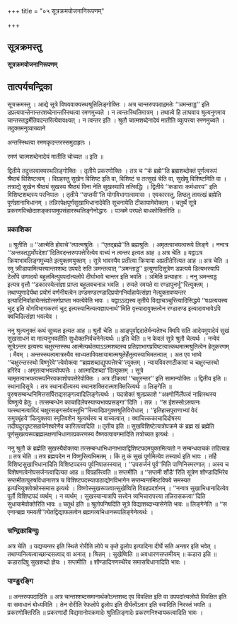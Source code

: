 +++
title = "०५ सूत्रक्रमयोजनानिरूपणम्"

+++


## सूत्रक्रमस्तु

**सूत्रक्रमयोजनानिरूपणम्**

## **तात्पर्यचन्द्रिका**

सूत्रक्रमस्तु । आद्ये सूत्रे विषयवाक्यस्थश्रुतिलिङ्गोक्तिः । अत्र चान्तरुपपदाद्रमतेः ‘‘ञमन्ताड्ड’’ इति डप्रत्ययान्तेनान्तरशब्देनान्तस्स्थित्वा रमणमुच्यते । न त्वन्तःस्थितिमात्रम् । तथात्वे हि लाघवाय श्रुत्यनुगमाय चान्तस्तद्धर्मेतिवदन्तरित्येवावक्ष्यत् । न त्वन्तर इति । श्रुतौ चात्मशब्देनादेयं मातीति व्युत्पत्त्या रमणमुच्यते । तदुक्तमनुव्याख्याने

अन्तस्स्थित्वा रमणकृदन्तरस्समुदाहृतः ।

रमणं चात्मशब्देनादेयं मातीति चोच्यत ॥ इति ॥

द्वितीये तदुत्तरवाक्यस्थलिङ्गोक्तिः । तृतीये प्रकरणोक्तिः । तत्र च ‘‘कं ब्रह्मे’’ति ब्रह्मशब्दोक्तं पूर्णत्वरूपं श्रैष्ठ्यं विशिष्टत्वम् । विग्रहस्तु सुखेन विशिष्ट इति वा, विशिष्टं च तत्सुखं चेति वा, सुखेषु विशिष्टमिति वा । तत्राद्ये सुखेन श्रैष्ठ्यं सुखस्य श्रैष्ठ्यं विना नेति सुखस्यापि तत्सिद्धिः । द्वितीये ‘‘कडाराः कर्मधारय’’ इति विशिष्टशब्दस्य परनिपातः । तृतीये ‘‘सप्तमी’’ति योगविभागात्समासः । एवकारस्तु, तिष्ठतु तावत्खं ब्रह्मेति पूर्णज्ञानाभिधानम् । तन्निरपेक्षपूर्णसुखाभिधानादेवेति सूचनायेति टीकायामेवोक्तम् । चतुर्थे सूत्रे प्रकरणविच्छेदाशङ्कायामुपसंहारस्थलिङ्गेनोद्धारः । पञ्चमे परपक्षे बाधकोक्तिरिति ॥

### **प्रकाशिका**

॥ श्रुतीति ॥ ‘‘आत्मेति होवाचे’’त्यात्मश्रुतिः । ‘‘एतद्ब्रह्मे’’ति ब्रह्मश्रुतिः । अमृतत्वाभयत्वरूपे लिङ्गे । नन्वत्र ‘‘अन्तस्तद्धर्मोपदेशा’’दितिवदन्तरुपपत्तेरित्येव वाच्यं न त्वन्तर इत्यत आह ॥ अत्र चेति ॥ यद्वाऽत्र क्रियाभावलिङ्गमुच्यते इत्युक्तमयुक्तम् । सूत्रे भावस्यैव प्रतीत्या क्रियाया अप्रतीतेरित्यत आह ॥ अत्र चेति ॥ रमु क्रीडायामित्यस्यान्तश्शब्द उपपदे सति ञमन्तत्वात् ‘‘ञमन्ताड्ड’’ इत्युणादिसूत्रेण डप्रत्यये डित्यभस्यापि टेर्लोपे उणादयो बहुलमित्युपपदांत्यलोपे दीर्घाभावे चान्तर इति भवति । ञमिति प्रत्याहारः । ननु ञमन्ताड्ड इत्यत्र वृत्तौ ‘‘डकारस्येत्संज्ञा प्राप्ता बहुलवचनान्न भवति । रम्यते रमयते वा रण्डापुनर्भू’’रित्युक्तम् । तथाप्युणादेर्यथा प्रयोगं वर्णनीयत्वेन दण्डमण्डरण्डादिप्रयोगनिर्वाहायेत्संज्ञा नेत्युक्तावप्यन्तर इत्यादिनिर्वाहायेत्संज्ञोत्सर्गप्राप्ता भवत्येवेति भावः । यद्वाऽऽद्यस्य तृतीये विद्याचञ्चुरित्यादिसिद्धये ‘‘षःप्रत्ययस्य चुट् इति योगविभागकरणं चुट् इत्यस्यानित्यत्वज्ञापनार्थ’’मिति वृत्त्यादावुक्तत्वेन रण्डादण्ड इत्यादावभावेऽपि क्वचिदित्संज्ञा भवत्येव ।

ननु श्रुत्यनुक्तं कथं सूत्र्यत इत्यत आह ॥ श्रुतौ चेति ॥ आङ्पूर्वाद्ददातेर्मन्यतेश्च क्विपि सति आदेयमुपादेयं सुखं सुखसाधनं वा मात्यनुभवतीति सुधोक्तनिर्वचनेनेत्यर्थः ॥ इति चेति ॥ न केवलं सूत्रे श्रुतौ चेत्यर्थः । नन्वेवं सूत्रेऽन्तर इत्यस्य चक्षुरन्तस्स्थ आत्मेत्यर्थतयाऽऽत्मशब्दस्य प्रतिज्ञाभागप्रविष्टत्वात्कथमात्मश्रुतित्वेन हेतूकरणम् । मैवम् । अन्तस्स्थत्वमात्रस्यैव साध्यताविवक्षायामात्मश्रुतेर्हेतुत्वस्याभिमतत्वात् । अत एव भाष्ये ‘‘चक्षुरन्तस्स्थो विष्णुरेवे’’त्येवोक्त्वा ‘‘ब्रह्मशब्दाद्युपपत्तेश्चे’’त्युक्तम् । न्यायविवरणटीकायां च चक्षुरन्तस्थो हरिरेव । अमृतत्वाभयत्वोपपत्तेः । आत्मादिशब्दा’’दित्युक्तम् । सूत्रे चामृतत्वाभयत्वरूपनिरवकाशोपपत्तेरेवोक्तिः । अत्र टीकायां ‘‘चक्षुरन्तर’’ इति सामान्योक्तिः ॥ द्वितीय इति ॥ स्थानादिसूत्रे । तत्र स्थानादीत्यस्य स्थानशक्तिरात्मशक्तिरित्यर्थः ॥ लिङ्गेति ॥ पुरुषसम्बन्धनिमित्तसर्पिराद्यसङ्गत्वादिलिङ्गेत्यर्थः । यदत्रोक्तं श्रुतप्रकाशे ‘‘अक्ष्णोर्निर्लेपत्वं नाक्षिस्थस्य विष्णुत्वे हेतुः । तत्सम्बन्धेन काचादिलेपस्याप्यभावप्रसङ्गा’’दिति । तन्न । ‘‘स ईशस्सोऽसपत्नः यत्स्थानत्वादिदं चक्षुरसङ्गसर्ववस्तुभि’’रित्यादिप्रागुक्तश्रुतिविरोधात् । ‘‘इतिहासपुराणाभ्यां वेदं समुपबृंहये’’दित्युक्तया स्मृतिवशेन श्रुत्यर्थस्य च वाच्यत्वात् । क्वाचित्ककाचादिदोषस्य तदीयदुरदृष्टसहायेनेश्वरेणैव कारितत्वादिति ॥ तृतीय इति ॥ सुखविशिष्टेत्यत्रोपक्रमे कं ब्रह्म खं ब्रह्मेति पूर्णसुखत्वरूपब्रह्मलक्षणाभिधानात्प्रकरणस्य वैष्णवत्वावगमादिति तत्रोच्यत इत्यर्थः ।

ननु श्रुतौ कं ब्रह्मेति सुखस्यैवोक्तया तत्सम्बन्धाभिधानाभावाद्विशिष्टपदमयुक्तमित्यतो न सम्बन्धवाचकं तदित्याह ॥ तत्र चेति ॥ तत्र ब्रह्मपदेन न विष्णुरित्यभिमतम् । किं तु कं सुखं पूर्णमित्येव तस्यार्थ इति भावः । तर्हि विशिष्टसुखाभिधानादिति विशिष्टपदस्य पूर्वनिपातस्स्यात् । ‘‘उपसर्जनं पूर्व’’मिति पाणिनिस्मरणात् । अस्य च विशेषणत्वेनोपसर्जनत्वादित्यत आह ॥ विग्रहस्त्विति ॥ सप्तमीति ॥ ‘‘सप्तमी शौंडै’’रिति सूत्रेण शौण्डादिभिरेव सप्तमीतत्पुरुषविधानात्तत्र च विशिष्टपदस्यापाठाद्योगविभागेन सप्तम्यन्तमिष्टविषये समस्यत इत्यभियुक्तोक्तेस्समास इत्यर्थः । विष्णोस्सुखरूपत्वात्सुखेष्विति विग्रहप्रदर्शनम् । ‘‘नन्वत्र सुखाभिधानादित्येव पूर्तौ विशिष्टपदं व्यर्थम् । न व्यर्थम् । सुखस्यान्यत्रापि सत्त्वेन व्यभिचारापत्त्या तन्निरासकत्वा’’दिति सुधायामेवोक्तेरिति भावः ॥ चतुर्थ इति ॥ श्रुतोपनिषदिति सूत्रे विद्याशब्दाभ्यासेनेति भावः ॥ लिङ्गेनेति ॥ ‘‘स एनान्ब्रह्म गमयती’’त्येतद्विद्याफलत्वेन ब्रह्मगत्यभिधानरूपलिङ्गेनेत्यर्थः ।

### **चन्द्रिकाबिन्दुः**

अत्र चेति ॥ यद्यप्यन्तर इति स्थिते रोरीति लोपे च कृते ढ्रलोप इत्यादिना दीर्घे सति अन्तार इति भवेत् । तथाप्यनित्यत्वाच्छान्दसत्वाद् वा अनात् ॥ श्रितम् । सुखेष्विति ॥ अवधारणसप्तमीयम् ॥ कडारा इति ॥ कडारादिषु सुखशब्दो ज्ञेयः । सप्तमीति ॥ शौण्डादिगणस्थैरेव समासविधानादिति भावः ।

### **पाण्डुरङ्गि**

॥ अन्तरुपपदादिति ॥ अत्र चान्तश्शब्दसमानार्थकोऽन्तशब्द एव विवक्षित इति वा उपपदांत्यलोपो विवक्षित इति वा समाधानं बोध्यमिति । तेन रोरीति रेफलोपे ढ्रलोप इति दीर्घत्वेंऽतार इति स्यादिति निरस्तं भवति ॥ प्रकरणोक्तिरिति ॥ प्रकरणादौ विद्यमानोपक्रमादेः श्रुतिलिङ्गादेः प्रकरणनिश्चायकत्वादिति भावः ।

